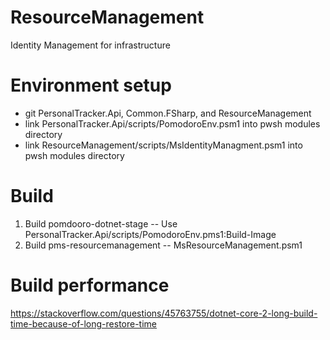 # ResourceManagement
Identity Management for infrastructure

# Environment setup 

* git PersonalTracker.Api, Common.FSharp, and ResourceManagement
* link PersonalTracker.Api/scripts/PomodoroEnv.psm1 into pwsh modules directory
* link ResourceManagement/scripts/MsIdentityManagment.psm1 into pwsh modules directory

# Build

1. Build pomdooro-dotnet-stage -- Use PersonalTracker.Api/scripts/PomodoroEnv.pms1:Build-Image 
2. Build pms-resourcemanagement -- MsResourceManagement.psm1

# Build performance

https://stackoverflow.com/questions/45763755/dotnet-core-2-long-build-time-because-of-long-restore-time